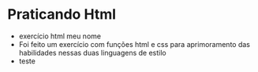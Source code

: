 # Praticando Html

- exercício html meu nome
- Foi feito um exercício com funções html e css para aprimoramento das habilidades nessas duas linguagens de estilo
- teste

